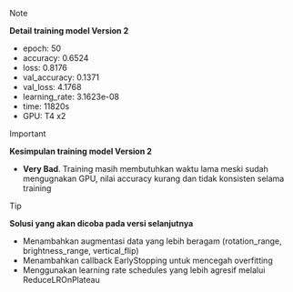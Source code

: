 > [!NOTE]
> **Detail training model Version 2**
* epoch: 50
* accuracy: 0.6524
* loss: 0.8176
* val_accuracy: 0.1371
* val_loss: 4.1768
* learning_rate: 3.1623e-08
* time: 11820s
* GPU: T4 x2

> [!IMPORTANT]
> **Kesimpulan training model Version 2**
* **Very Bad**. Training masih membutuhkan waktu lama meski sudah mengugnakan GPU, nilai accuracy kurang dan tidak konsisten selama training

> [!TIP]
> **Solusi yang akan dicoba pada versi selanjutnya**
* Menambahkan augmentasi data yang lebih beragam (rotation_range, brightness_range, vertical_flip)
* Menambahkan callback EarlyStopping untuk mencegah overfitting
* Menggunakan learning rate schedules yang lebih agresif melalui ReduceLROnPlateau
